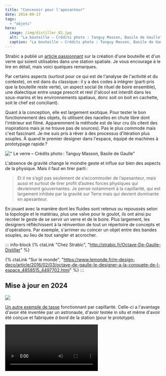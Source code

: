 ```yaml
---
title: "Concevoir pour l'apesanteur"
date: 2014-09-17
tags:
  - "objets"
hero:
  image: /img/distiller_02.jpg
  alt: "La bouteille – Crédits photo : Tanguy Masson, Basile de Gaulle"
  caption: "La bouteille – Crédits photo : Tanguy Masson, Basile de Gaulle"
---
```


Strabic a publié un [article passionnant](http://strabic.fr/Octave-De-Gaulle-Distiller) sur la création d'une bouteille et d'un verre qui soient utilisables dans une station spatiale. Je vous encourage à le lire en détail, mais voici quelques remarques.

Par certains aspects (surtout pour ce qui est de l'analyse de l'activité et du contexte), on est dans du classique : il y a des codes à intégrer (parti pris que la bouteille reste verte), un aspect social (le rituel de boire ensemble), une dialectique entre usage prescrit et réel (l'alcool est interdit dans les sous-marins et les environnements spatiaux, donc soit on boit en cachette, soit le chef est conciliant).

Quant à la conception, elle est largement exotique. Pour tester le bon fonctionnement des objets, ils utilisent des nacelles en chute libre dont l'intérieur est filmé. Apparemment la méthode est de leur cru (ils citent des inspirations mais je ne trouve pas de sources). Pas le plus commode mais c'est fascinant. Je me suis pris à rêver à des processus d'itération plus souples. À quand le premier designer dans l'espace, équipé de machines à prototypage rapide ?

![" Le verre – Crédits photo : Tanguy Masson, Basile de Gaulle"](/img/distiller_verre_02-2.jpg )

L'absence de gravité change le moindre geste et influe sur bien des aspects de la physique. Mais il faut en tirer parti :

> Et il ne s’agit pas seulement de s’accommoder de l’apesanteur, mais aussi et surtout de tirer profit d’autres forces physiques qui deviennent gouvernantes. Je pense notamment à la capillarité, qui est largement inhibée par la gravité sur Terre mais qui devient dominante en apesanteur.

En jouant avec la manière dont les fluides sont retenus ou repoussés selon la topologie et le matériau, plus une valve pour le goulot, ils ont ainsi pu recréer le geste de se servir un verre et de le boire. Plus largement, les designers réfléchissent à la réinvention de tout un répertoire de concepts et d'opérations. Par exemple, s'arrimer ou coincer un objet entre des bandes souples, au lieu de tout sangler et accrocher.



::: info-block
{% ctaLink "Chez Strabic", "http://strabic.fr/Octave-De-Gaulle-Distiller"  %}

{% ctaLink "Sur le monde", "https://www.lemonde.fr/m-design-deco/article/2016/02/03/octave-de-gaulle-le-designer-a-la-conquete-de-l-espace_4858515_4497702.html"  %}
:::



## Mise à jour en 2024

![](/img/cup.jpg)

[Un autre exemple de tasse](https://www.rit.edu/vignellicenter/product-timecapsule/nasa-capillary-cup) fonctionnant par capillarité. Celle-ci a l'avantage d'avoir été inventée par un astronaute, d'avoir testée in situ et même d'avoir été conçue et fabriquée *à bord* de la station (pour le prototype).

<video controls src="/img/cup.mp4">